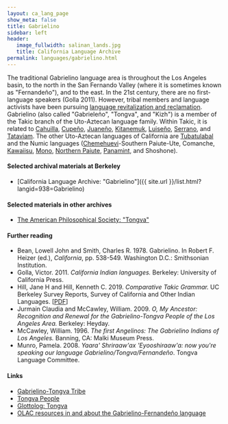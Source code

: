 ```yaml
---
layout: ca_lang_page
show_meta: false
title: Gabrielino
sidebar: left
header:
   image_fullwidth: salinan_lands.jpg
   title: California Language Archive
permalink: languages/gabrielino.html
---
```


The traditional Gabrielino language area is throughout the Los Angeles basin, to the north in the San Fernando Valley (where it is sometimes known as "Fernandeño"), and to the east. In the 21st century, there are no first-language speakers (Golla 2011). However, tribal members and language activists have been pursuing [language revitalization and reclamation](https://newsroom.ucla.edu/stories/ucla-linguist-gabrieleno-tongva-indians-use-social-media-to-revive-extinct-language). Gabrielino (also called "Gabrieleño", "Tongva", and "Kizh") is a member of the Takic branch of the Uto-Aztecan language family. Within Takic, it is related to [Cahuilla](cahuilla.html), [Cupeño](cupeno.html), [Juaneño](juaneno.html), [Kitanemuk](kitanemuk.html), [Luiseño](luiseno.html), [Serrano](serrano.html), and [Tataviam](tataviam.html). The other Uto-Aztecan languages of California are [Tubatulabal](tubatulabal.html) and the Numic languages ([Chemehuevi](chemehuevi.html)-Southern Paiute-Ute, Comanche, [Kawaiisu](kawaiisu.html), [Mono](mono.html), [Northern Paiute](northern-paiute.html), [Panamint](panamint.html), and Shoshone).

#### Selected archival materials at Berkeley

* [California Language Archive: "Gabrielino"]({{ site.url }}/list.html?langid=938=Gabrielino)

#### Selected materials in other archives

* [The American Philosophical Society: "Tongva"](https://indigenousguide.amphilsoc.org/search?f%5B0%5D=guide_language_content_title%3ATongva)

#### Further reading

* Bean, Lowell John and Smith, Charles R. 1978. Gabrielino. In Robert F. Heizer (ed.), *California*, pp. 538-549. Washington D.C.: Smithsonian Institution.
* Golla, Victor. 2011. *California Indian languages.* Berkeley: University of California Press.
* Hill, Jane H and Hill, Kenneth C. 2019. *Comparative Takic Grammar.* UC Berkeley Survey Reports, Survey of California and Other Indian Languages.
[[PDF](https://escholarship.org/uc/item/6tr732gg)]
* Jurmain Claudia and McCawley, William. 2009. *O, My Ancestor: Recognition and Renewal for the Gabrielino-Tongva People of the Los Angeles Area.* Berkeley: Heyday.
* McCawley, William. 1996. *The first Angelinos: The Gabrielino Indians of Los Angeles.* Banning, CA: Malki Museum Press.
* Munro, Pamela. 2008. *Yaara' Shriraaw'ax 'Eyooshiraaw'a: now you're speaking our language Gabrielino/Tongva/Fernandeño*. Tongva Language Committee.

#### Links

* [Gabrielino-Tongva Tribe](http://www.gabrielinotribe.org/)
* [Tongva People](https://www.tongvapeople.org/)
* [Glottolog: Tongva](https://glottolog.org/resource/languoid/id/tong1329)
* [OLAC resources in and about the Gabrielino-Fernandeño language](http://olac.ldc.upenn.edu/language/xgf)


